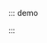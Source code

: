 ::: demo

<template>
  <lay-carousel></lay-carousel>
</template>

<script>
import { ref } from 'vue'

export default {
  setup() {

    return {
    }
  }
}
</script>

:::
